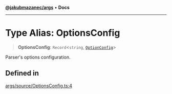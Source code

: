 [**@jakubmazanec/args**](../README.md) • **Docs**

---

# Type Alias: OptionsConfig

> **OptionsConfig**: `Record`\<`string`, [`OptionConfig`](OptionConfig.md)\>

Parser's options configuration.

## Defined in

[args/source/OptionsConfig.ts:4](https://github.com/jakubmazanec/tools/blob/39892a8d22e72fc5aa2b2aedf9320ac8bb26fd5d/packages/args/source/OptionsConfig.ts#L4)
